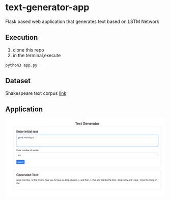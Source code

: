 # text-generator-app
Flask based web application that generates text based on LSTM Network

## Execution
1. clone this repo
2. in the terminal,execute
```
python3 app.py
```

## Dataset
Shakespeare text corpus [link](https://storage.googleapis.com/download.tensorflow.org/data/shakespeare.txt)

## Application
![smaple output](https://github.com/pseudou/text-generator-app/blob/main/screen%20shots/example.png)